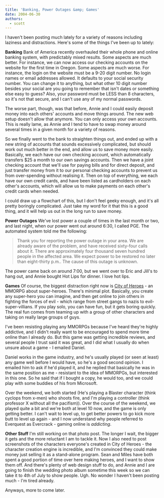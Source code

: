 ```yaml
---
title: 'Banking, Power Outages &amp; Games'
date: 2004-06-30
authors:
  - scott
---
```


I haven't been posting much lately for a variety of reasons including laziness and distractions. Here's some of the things I've been up to lately:

**Banking** Bank of America recently overhauled their whole phone and online banking system, with predictably mixed results. Some aspects are much better. For instance, we can now access our checking accounts on the website for the first time in Oregon. Some aspects are much worse. For instance, the login on the website must be a 9-20 digit number. No login names or email addresses allowed. It defaults to your social security number. You can change it to anything, but what other 10 digit number besides your social are you going to remember that isn't dates or something else easy to guess? Also, your password must be LESS than 8 characters, so it's not that secure, and I can't use any of my normal passwords.

The worse part, though, was that before, Annie and I could easily deposit money into each others' accounts and move things around. The new web setup doesn't allow that anymore. You can only access your own accounts. This is really lame, as Annie and I tend to have to swap money around several times in a given month for a variety of reasons.

So we finally went to the bank to straighten things out, and ended up with a new string of accounts that sounds excessively complicated, but should work out much better in the end, and allow us to save money more easily. Basically, we each have our own checking account, which automatically transfers $25 a month to our own savings accounts. Then we have a joint checking account that we'll use for paying bills and for direct deposit, and just transfer money from it to our personal checking accounts to prevent us from over-spending without realising it. Then on top of everything, we each have our own credit cards, and have been listed as cardholders on each other's accounts, which will allow us to make payments on each other's credit cards when needed.

I could draw up a flowchart of this, but I don't feel geeky enough, and it's all pretty boringly complicated. Just take my word for it that this is a good thing, and it will help us out in the long run to save money.

**Power Outages** We've lost power a couple of times in the last month or two, and last night, when our power went out around 6:30, I called PGE. The automated system told me the following:

> Thank you for reporting the power outage in your area. We are already aware of the problem, and have received sixty-four calls about it. There are approximately four thousand seven hundred people in the affected area. We expect power to be restored no later than eight-thirty p.m.. The cause of this outage is unknown.

The power came back on around 7:00, but we went over to Eric and Jill's to hang out, and Annie bought Hot Lips for dinner. I love hot lips.

**Games** Of course, the biggest distraction right now is [City of Heroes](http://www.coh.com/) - an MMORPG about super-heroes. There's minimal plot. Basically, you create any super-hero you can imagine, and then get online to join others in fighting the forces of evil - which range from street gangs to nazis to evil-super-villians. If you play solo, you can have fun, but it gets boring quickly. The real fun comes from teaming up with a group of other characters and taking on really large groups of guys.

I've been resisting playing any MMORPGs because I've heard they're highly addictive, and I didn't really want to be encouraged to spend more time online than I already do. But this game was getting incredible reviews, and several people I trust said it was great, and I did what I usually do when unsure about a game - I emailed Daniel.

Daniel works in the game industry, and he's usually played (or seen at least) any game well before I would have, so he's a good second opinion. I emailed him to ask if he'd played it, and he replied that basically he was in the same position as me - resistant to the idea of MMORPGs, but interested in this one. So he said that if I bought a copy, he would too, and we could play with some buddies of his from Microsoft.

Over the weekend, we both started (He's playing a Blaster character (think cyclops from x-men) who shoots fire, and I'm playing a controller (think professor X without all the pacifism)). Over the course of the weekend, we played quite a bit and we're both at level 10 now, and the game is only getting better. I can't wait to level up, to get better powers to go kick more butt to level up again - and I now understand why people referred to Everquest as Evercrack - gaming online is _addicting_.

**Other Stuff** I'm still working on that photo post. The longer I wait, the bigger it gets and the more reluctant I am to tackle it. Now I also need to post screenshots of the characters everyone's created in City of Heroes - the character creation engine is incredible, and I'm convinced they could make money just selling it as a stand-alone program. Sean and Miles have both spent a good portion of time over here making heroes, and I want to show them off. And there's plenty of web design stuff to do, and Annie and I are going to finish the wedding photo album sometime this week so we can take it to 4th of July to show people. Ugh. No wonder I haven't been posting much - I'm tired already.

Anyways, more to come later.
